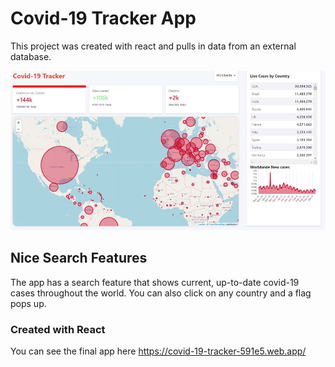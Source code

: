 # Covid-19 Tracker App

This project was created with react and pulls in data from an external database.

![Screenshot](covid-tracker.jpg)

## Nice Search Features

The app has a search feature that shows current, up-to-date covid-19 cases throughout the world.
You can also click on any country and a flag pops up.

### Created with React

You can see the final app here https://covid-19-tracker-591e5.web.app/

